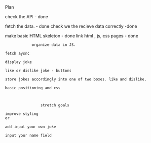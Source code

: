 Plan

check the API - done

fetch the data. - done
check we the recieve data correctly -done

make basic HTML skeleton - done
link html , js, css pages - done

                organize data in JS.

    fetch aysnc

    display joke

    like or dislike joke - buttons

    store jokes accordingly into one of two boxes. like and dislike.

    basic positioning and css



                    stretch goals

    improve styling
    or

    add input your own joke

    input your name field
